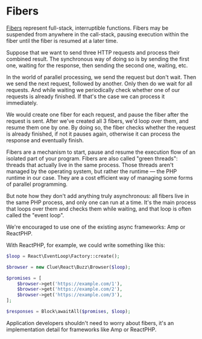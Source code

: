 # Fibers

[Fibers](https://www.php.net/manual/en/language.fibers.php) represent full-stack, interruptible functions. Fibers may be suspended from anywhere in the call-stack, pausing execution within the fiber until the fiber is resumed at a later time.

Suppose that we want to send three HTTP requests and process their combined result. 
The synchronous way of doing so is by sending the first one, waiting for the response, then sending the second one, waiting, etc.

In the world of parallel processing, we send the request but don't wait. Then we send the next request, followed by another. Only then do we wait for all requests. And while waiting we periodically check whether one of our requests is already finished. If that's the case we can process it immediately.

We would create one fiber for each request, and pause the fiber after the request is sent. After we've created all 3 fibers, we'd loop over them, and resume them one by one. By doing so, the fiber checks whether the request is already finished, if not it pauses again, otherwise it can process the response and eventually finish.

Fibers are a mechanism to start, pause and resume the execution flow of an isolated part of your program. Fibers are also called "green threads": threads that actually live in the same process. Those threads aren't managed by the operating system, but rather the runtime — the PHP runtime in our case. They are a cost efficient way of managing some forms of parallel programming.

But note how they don't add anything truly asynchronous: all fibers live in the same PHP process, and only one can run at a time. It's the main process that loops over them and checks them while waiting, and that loop is often called the "event loop".

We're encouraged to use one of the existing async frameworks: Amp or ReactPHP.

With ReactPHP, for example, we could write something like this:

```php
$loop = React\EventLoop\Factory::create();

$browser = new Clue\React\Buzz\Browser($loop);

$promises = [
    $browser->get('https://example.com/1'),
    $browser->get('https://example.com/2'),
    $browser->get('https://example.com/3'),
];

$responses = Block\awaitAll($promises, $loop);
```

Application developers shouldn't need to worry about fibers, it's an implementation detail for frameworks like Amp or ReactPHP.
